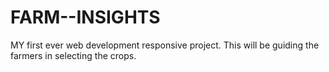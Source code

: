# FARM--INSIGHTS
MY first ever web development responsive project. This will be guiding the farmers in selecting the crops. 
